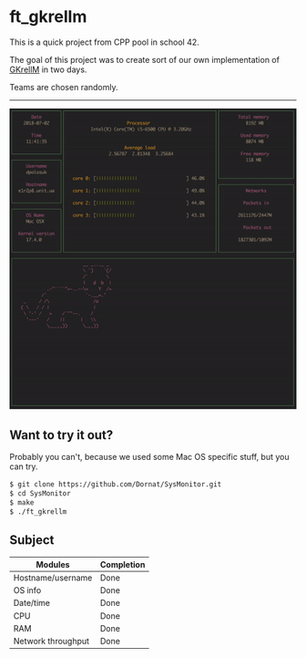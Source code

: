 # ft\_gkrellm

This is a quick project from CPP pool in school 42.

The goal of this project was to create sort of our own implementation of [GKrellM](http://gkrellm.srcbox.net/) in two days.

Teams are chosen randomly.

----------

![Cat](resources/sys_monitor.gif)

## Want to try it out?

Probably you can't, because we used some Mac OS specific stuff, but you can try.

```{bash}
$ git clone https://github.com/Dornat/SysMonitor.git
$ cd SysMonitor
$ make
$ ./ft_gkrellm
```

## Subject

Modules				|Completion
--------------------|--------------
Hostname/username	|Done
OS info				|Done
Date/time			|Done
CPU					|Done
RAM					|Done
Network throughput	|Done
